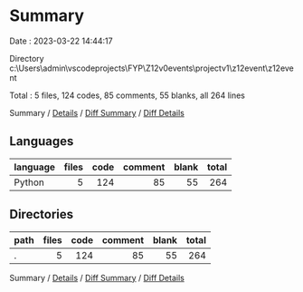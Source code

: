 # Summary

Date : 2023-03-22 14:44:17

Directory c:\\Users\\admin\\vscodeprojects\\FYP\\Z12v0events\\projectv1\\z12event\\z12event

Total : 5 files,  124 codes, 85 comments, 55 blanks, all 264 lines

Summary / [Details](details.md) / [Diff Summary](diff.md) / [Diff Details](diff-details.md)

## Languages
| language | files | code | comment | blank | total |
| :--- | ---: | ---: | ---: | ---: | ---: |
| Python | 5 | 124 | 85 | 55 | 264 |

## Directories
| path | files | code | comment | blank | total |
| :--- | ---: | ---: | ---: | ---: | ---: |
| . | 5 | 124 | 85 | 55 | 264 |

Summary / [Details](details.md) / [Diff Summary](diff.md) / [Diff Details](diff-details.md)